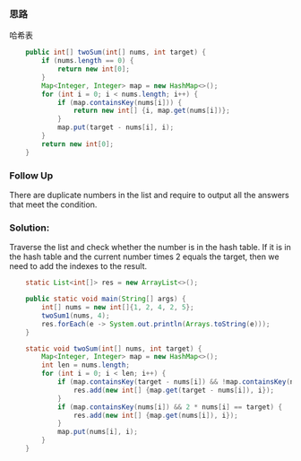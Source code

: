 ### 思路

哈希表

```java
	public int[] twoSum(int[] nums, int target) {
        if (nums.length == 0) {
            return new int[0];
        }
        Map<Integer, Integer> map = new HashMap<>();
        for (int i = 0; i < nums.length; i++) {
            if (map.containsKey(nums[i])) {
                return new int[] {i, map.get(nums[i])};
            }
            map.put(target - nums[i], i);
        }
        return new int[0];
    }
```

### Follow Up

There are duplicate numbers in the list and require to output all the answers that meet the condition. 

### Solution: 

Traverse the list and check whether the number is in the hash table. If it is in the hash table and the current number times 2 equals the target, then we need to add the indexes to the result. 

```java
	static List<int[]> res = new ArrayList<>();

    public static void main(String[] args) {
        int[] nums = new int[]{1, 2, 4, 2, 5};
        twoSum1(nums, 4);
        res.forEach(e -> System.out.println(Arrays.toString(e)));
    }

    static void twoSum(int[] nums, int target) {
        Map<Integer, Integer> map = new HashMap<>();
        int len = nums.length;
        for (int i = 0; i < len; i++) {
            if (map.containsKey(target - nums[i]) && !map.containsKey(nums[i])) {
                res.add(new int[] {map.get(target - nums[i]), i});
            }
            if (map.containsKey(nums[i]) && 2 * nums[i] == target) {
                res.add(new int[] {map.get(nums[i]), i});
            }
            map.put(nums[i], i);
        }
    }
```

